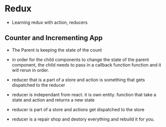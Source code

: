 # Redux

- Learning redux with action, reducers

## Counter and Incrementing App

- The Parent is keeping the state of the count
- in order for the child components to change the state of the parent component, the child needs to pass in a callback function function and it will rerun in order. 

- reducer that is a part of a store and action is something that gets dispatched to the reducer
 
- reducer is independant from react. it is own entity. function that take a state and action and returns a new state

- reducer is part of a store and actions get dispatched to the store

- reducer is a repair shop and destory everything and rebuild it for you. 